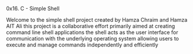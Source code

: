 0x16. C - Simple Shell

Welcome to the simple shell project created by Hamza Chraim and Hamza AIT Ali this project is a collaborative effort primarily aimed at creating command line shell applications the shell acts as the user interface for communication with the underlying operating system allowing users to execute and manage commands independently and efficiently
